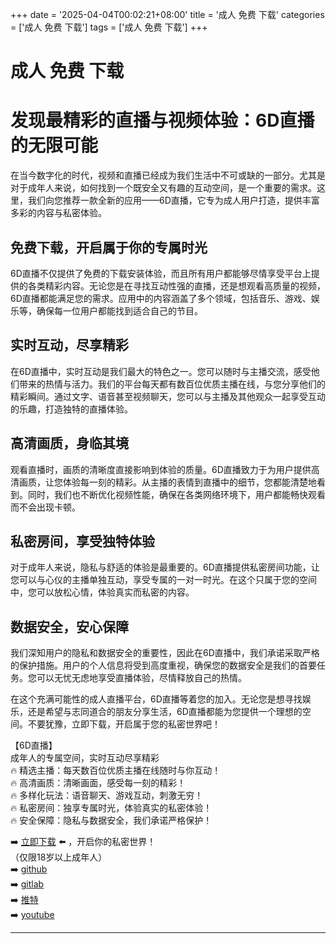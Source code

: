 +++
date = '2025-04-04T00:02:21+08:00'
title = '成人 免费 下载'
categories = ['成人 免费 下载']
tags = ['成人 免费 下载']
+++

# 成人 免费 下载

# 发现最精彩的直播与视频体验：6D直播的无限可能

在当今数字化的时代，视频和直播已经成为我们生活中不可或缺的一部分。尤其是对于成年人来说，如何找到一个既安全又有趣的互动空间，是一个重要的需求。这里，我们向您推荐一款全新的应用——6D直播，它专为成人用户打造，提供丰富多彩的内容与私密体验。

## 免费下载，开启属于你的专属时光

6D直播不仅提供了免费的下载安装体验，而且所有用户都能够尽情享受平台上提供的各类精彩内容。无论您是在寻找互动性强的直播，还是想观看高质量的视频，6D直播都能满足您的需求。应用中的内容涵盖了多个领域，包括音乐、游戏、娱乐等，确保每一位用户都能找到适合自己的节目。

## 实时互动，尽享精彩

在6D直播中，实时互动是我们最大的特色之一。您可以随时与主播交流，感受他们带来的热情与活力。我们的平台每天都有数百位优质主播在线，与您分享他们的精彩瞬间。通过文字、语音甚至视频聊天，您可以与主播及其他观众一起享受互动的乐趣，打造独特的直播体验。

## 高清画质，身临其境

观看直播时，画质的清晰度直接影响到体验的质量。6D直播致力于为用户提供高清画质，让您体验每一刻的精彩。从主播的表情到直播中的细节，您都能清楚地看到。同时，我们也不断优化视频性能，确保在各类网络环境下，用户都能畅快观看而不会出现卡顿。

## 私密房间，享受独特体验

对于成年人来说，隐私与舒适的体验是最重要的。6D直播提供私密房间功能，让您可以与心仪的主播单独互动，享受专属的一对一时光。在这个只属于您的空间中，您可以放松心情，体验真实而私密的内容。

## 数据安全，安心保障

我们深知用户的隐私和数据安全的重要性，因此在6D直播中，我们承诺采取严格的保护措施。用户的个人信息将受到高度重视，确保您的数据安全是我们的首要任务。您可以无忧无虑地享受直播体验，尽情释放自己的热情。

在这个充满可能性的成人直播平台，6D直播等着您的加入。无论您是想寻找娱乐，还是希望与志同道合的朋友分享生活，6D直播都能为您提供一个理想的空间。不要犹豫，立即下载，开启属于您的私密世界吧！

【6D直播】  
成年人的专属空间，实时互动尽享精彩  
🔥 精选主播：每天数百位优质主播在线随时与你互动！  
🔥 高清画质：清晰画面，感受每一刻的精彩！  
🔥 多样化玩法：语音聊天、游戏互动，刺激无穷！  
🔥 私密房间：独享专属时光，体验真实的私密体验！  
🔥 安全保障：隐私与数据安全，我们承诺严格保护！  

➡️ [立即下载](https://down123.s3.ap-east-1.amazonaws.com/down/down.html?channelCode=blog) ⬅️ ，开启你的私密世界！  
（仅限18岁以上成年人）  
➡️ [github](https://aldult-live.github.io/)  
➡️ [gitlab](https://seo-09598d.gitlab.io/)  
➡️ [推特](https://x.com/wegame33)  
➡️ [youtube](https://www.youtube.com/@6Dlive)  

---
